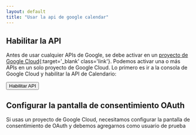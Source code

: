 ```yaml
---
layout: default
title: "Usar la api de google calendar"
---
```


## Habilitar la API

Antes de usar cualquier APIs de Google, se debe activar en un [proyecto de Google Cloud](https://cloud.google.com/resource-manager/docs/creating-managing-projects?hl=es-419){:target='_blank' class='link'}. Podemos activar una o más APIs en un solo proyecto de Google Cloud. Lo primero es ir a la consola de Google Cloud y habilitar la API de Calendario:

<button class="btn" onclick="{window.open('https://console.cloud.google.com/flows/enableapi?apiid=calendar-json.googleapis.com&hl=es-419', '')}">Habilitar API</button>

## Configurar la pantalla de consentimiento OAuth

Si usas un proyecto de Google Cloud, necesitamos configurar la pantalla de consentimiento de OAuth y debemos agregarnos como usuario de prueba

